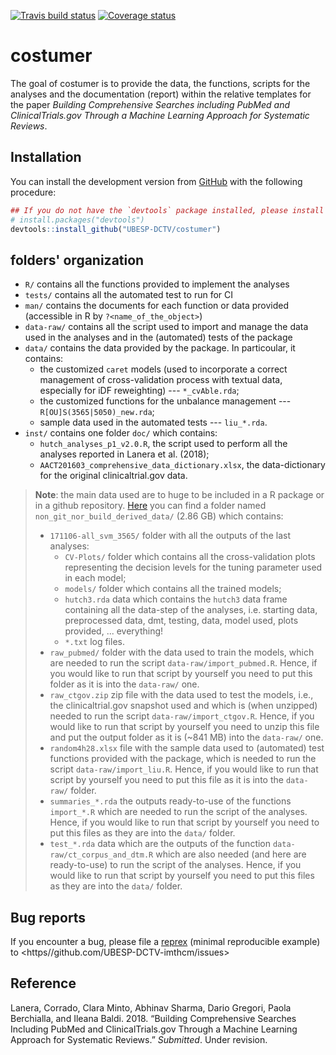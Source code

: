 
<!-- README.md is generated from README.Rmd. Please edit that file -->
[![Travis build status](https://travis-ci.org/UBESP-DCTV/costumer.svg?branch=master)](https://travis-ci.org/UBESP-DCTV/costumer) <!-- [![AppVeyor build status](https://ci.appveyor.com/api/projects/status/github/UBESP-DCTV/costumer?branch=master&svg=true)](https://ci.appveyor.com/project/UBESP-DCTV/costumer) --> [![Coverage status](https://codecov.io/gh/UBESP-DCTV/costumer/branch/master/graph/badge.svg)](https://codecov.io/github/UBESP-DCTV/costumer?branch=master)

costumer
========

The goal of costumer is to provide the data, the functions, scripts for the analyses and the documentation (report) within the relative templates for the paper *Building Comprehensive Searches including PubMed and ClinicalTrials.gov Through a Machine Learning Approach for Systematic Reviews*.

Installation
------------

<!-- You can install the released version of costumer from -->
<!-- [CRAN](https://CRAN.R-project.org) with: -->
<!-- ``` r -->
<!-- install.packages("costumer") -->
<!-- ``` -->
You can install the development version from [GitHub](https://github.com/) with the following procedure:

``` r
## If you do not have the `devtools` package installed, please install it
# install.packages("devtools")
devtools::install_github("UBESP-DCTV/costumer")
```

folders' organization
---------------------

-   `R/` contains all the functions provided to implement the analyses
-   `tests/` contains all the automated test to run for CI
-   `man/` contains the documents for each function or data provided (accessible in R by `?<name_of_the_object>`)
-   `data-raw/` contains all the script used to import and manage the data used in the analyses and in the (automated) tests of the package
-   `data/` contains the data provided by the package. In particoular, it contains:
    -   the customized `caret` models (used to incorporate a correct management of cross-validation process with textual data, especially for iDF reweighting) --- `*_cvAble.rda`;
    -   the customized functions for the unbalance management --- `R[OU]S(3565|5050)_new.rda`;
    -   sample data used in the automated tests --- `liu_*.rda`.
-   `inst/` contains one folder `doc/` which contains:
    -   `hutch_analyses_p1_v2.0.R`, the script used to perform all the analyses reported in Lanera et al. (2018);
    -   `AACT201603_comprehensive_data_dictionary.xlsx`, the data-dictionary for the original clinicaltrial.gov data.

> **Note**: the main data used are to huge to be included in a R package or in a github repository. [Here](https://1drv.ms/f/s!AtlSkmthbrG4i8lA1fk5LPhmsOt0pg) you can find a folder named `non_git_nor_build_derived_data/` (2.86 GB) which contains:
>
> -   `171106-all_svm_3565/` folder with all the outputs of the last analyses:
>     -   `CV-Plots/` folder which contains all the cross-validation plots representing the decision levels for the tuning parameter used in each model;
>     -   `models/` folder which contains all the trained models;
>     -   `hutch3.rda` data which contains the `hutch3` data frame containing all the data-step of the analyses, i.e. starting data, preprocessed data, dmt, testing, data, model used, plots provided, ... everything!
>     -   `*.txt` log files.
> -   `raw_pubmed/` folder with the data used to train the models, which are needed to run the script `data-raw/import_pubmed.R`. Hence, if you would like to run that script by yourself you need to put this folder as it is into the `data-raw/` one.
> -   `raw_ctgov.zip` zip file with the data used to test the models, i.e., the clinicaltrial.gov snapshot used and which is (when unzipped) needed to run the script `data-raw/import_ctgov.R`. Hence, if you would like to run that script by yourself you need to unzip this file and put the output folder as it is (~841 MB) into the `data-raw/` one.
> -   `random4h28.xlsx` file with the sample data used to (automated) test functions provided with the package, which is needed to run the script `data-raw/import_liu.R`. Hence, if you would like to run that script by yourself you need to put this file as it is into the `data-raw/` folder.
> -   `summaries_*.rda` the outputs ready-to-use of the functions `import_*.R` which are needed to run the script of the analyses. Hence, if you would like to run that script by yourself you need to put this files as they are into the `data/` folder.
> -   `test_*.rda` data which are the outputs of the function `data-raw/ct_corpus_and_dtm.R` which are also needed (and here are ready-to-use) to run the script of the analyses. Hence, if you would like to run that script by yourself you need to put this files as they are into the `data/` folder.

Bug reports
-----------

If you encounter a bug, please file a [reprex](https://github.com/tidyverse/reprex) (minimal reproducible example) to <https//github.com/UBESP-DCTV-imthcm/issues>

Reference
---------

Lanera, Corrado, Clara Minto, Abhinav Sharma, Dario Gregori, Paola Berchialla, and Ileana Baldi. 2018. “Building Comprehensive Searches Including PubMed and ClinicalTrials.gov Through a Machine Learning Approach for Systematic Reviews.” *Submitted*. Under revision.
